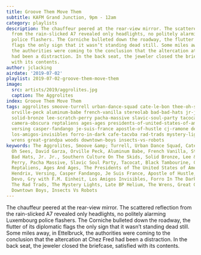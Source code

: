 ```yaml
---
title: Groove Them Move Them
subtitle: KAFM Grand Junction, 9pm - 12am
category: playlists
description: The chauffeur peered at the rear-view mirror. The scattered reflection
  from the rain-slicked A7 revealed only headlights, no politely alarming Luxembourg
  police flashers. The Corniche bulleted down the roadway, the flutter of its diplomatic
  flags the only sign that it wasn’t standing dead still. Some miles away, in Ettelbruck,
  the authorities were coming to the conclusion that the altercation at Chez Fred
  had been a distraction. In the back seat, the jeweler closed the briefcase, satisfied
  with its contents.
author: jclacking
airdate: '2019-07-02'
playlist: 2019-07-02-groove-them-move-them
image:
  src: artists/2019/aggrolites.jpg
  caption: The Aggrolites
index: Groove Them Move Them
tags: aggrolites smoove-turrell urban-dance-squad cate-le-bon thee-oh-sees david-garza
  orville-peck aluminum-babe french-vanilla stereolab bad-bad-hats jr-jr southern-culture-on-skids
  solid-bronze lee-scratch-perry pacha-massive slavic-soul-party tacocat black-tambourine
  camera-obscura reptaliens ages-ages presidents-of-united-states-of-america jimi-hendrix
  versing casper-fandango je-suis-france apostle-of-hustle cj-ramone devo gry-with-f-m-einheit
  los-amigos-invisibles forro-in-dark cafe-tacvba rad-trads mystery-lights late-bp-helium
  wrens great-grandpa woods downtown-boys insects-vs-robots
keywords: The Aggrolites, Smoove &amp; Turrell, Urban Dance Squad, Cate Le Bon, Thee
  Oh Sees, David Garza, Orville Peck, Aluminum Babe, French Vanilla, Stereolab, Bad
  Bad Hats, Jr. Jr., Southern Culture On The Skids, Solid Bronze, Lee &quot;Scratch&quot;
  Perry, Pacha Massive, Slavic Soul Party, Tacocat, Black Tambourine, Camera Obscura,
  Reptaliens, Ages And Ages, The Presidents of The United States of America, Jimi
  Hendrix, Versing, Casper Fandango, Je Suis France, Apostle of Hustle, CJ Ramone,
  Devo, Gry with F.M. Einheit, Los Amigos Invisibles, Forro In The Dark, Café Tacvba,
  The Rad Trads, The Mystery Lights, Late BP Helium, The Wrens, Great Grandpa, Woods,
  Downtown Boys, Insects Vs Robots
---
```

The chauffeur peered at the rear-view mirror. The scattered reflection from the rain-slicked A7 revealed only headlights, no politely alarming Luxembourg police flashers. The Corniche bulleted down the roadway, the flutter of its diplomatic flags the only sign that it wasn’t standing dead still. Some miles away, in Ettelbruck, the authorities were coming to the conclusion that the altercation at Chez Fred had been a distraction. In the back seat, the jeweler closed the briefcase, satisfied with its contents.
